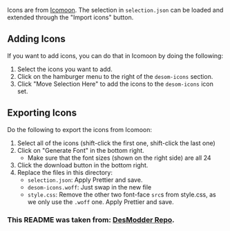Icons are from [Icomoon](https://icomoon.io/app/). The selection in `selection.json` can be loaded and extended through the "Import icons" button.

## Adding Icons

If you want to add icons, you can do that in Icomoon by doing the following:

1. Select the icons you want to add.
2. Click on the hamburger menu to the right of the `desom-icons` section.
3. Click "Move Selection Here" to add the icons to the `desom-icons` icon set.

## Exporting Icons

Do the following to export the icons from Icomoon:

1. Select all of the icons (shift-click the first one, shift-click the last one)
2. Click on "Generate Font" in the bottom right.
   - Make sure that the font sizes (shown on the right side) are all 24
3. Click the download button in the bottom right.
4. Replace the files in this directory:
   - `selection.json`: Apply Prettier and save.
   - `desom-icons.woff`: Just swap in the new file
   - `style.css`: Remove the other two font-face `src`s from style.css, as we only use the `.woff` one. Apply Prettier and save.

### This README was taken from: [DesModder Repo](https://github.com/DesModder/DesModder/blob/main/src/fonts/README.md).

